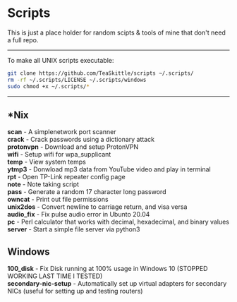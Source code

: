 Scripts
===

This is just a place holder for random scipts & tools of mine that don't need a full repo.

---

To make all UNIX scripts executable:
```Bash
git clone https://github.com/TeaSkittle/scripts ~/.scripts/
rm -rf ~/.scripts/LICENSE ~/.scripts/windows
sudo chmod +x ~/.scripts/*
```
---

## *Nix

**scan** - A simplenetwork port scanner  
**crack** - Crack passwords using a dictionary attack  
**protonvpn** - Download and setup ProtonVPN  
**wifi** - Setup wifi for wpa_supplicant  
**temp** - View system temps  
**ytmp3** - Donwload mp3 data from YouTube video and play in terminal  
**rpt** - Open TP-Link repeater config page  
**note** - Note taking script  
**pass** - Generate a random 17 character long password   
**owncat** - Print out file permissions  
**unix2dos** - Convert newline to carriage return, and visa versa  
**audio_fix** - Fix pulse audio error in Ubunto 20.04  
**pc** - Perl calculator that works with decimal, hexadecimal, and binary values  
**server** - Start a simple file server via python3

## Windows

**100_disk** - Fix Disk running at 100% usage in Windows 10 (STOPPED WORKING LAST TIME I TESTED)  
**secondary-nic-setup** - Automatically set up virtual adapters for secondary NICs (useful for setting up and testing routers)  
